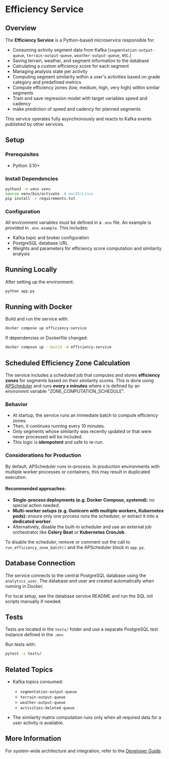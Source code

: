 # Efficiency Service

## Overview

The **Efficiency Service** is a Python-based microservice responsible for:

- Consuming activity segment data from Kafka (`segmentation-output-queue`, `terrain-output-queue`, `weather-output-queue`, etc.)
- Saving terrain, weather, and segment information to the database
- Calculating a custom efficiency score for each segment
- Managing analysis state per activity
- Computing segment similarity within a user's activities based on grade category and predefined metrics
- Compute efficiency zones (low, medium, high, very high) within similar segments
- Train and save regression model with target variables speed and cadency
- make prediction of speed and cadency for planned segments

This service operates fully asynchronously and reacts to Kafka events published by other services.

## Setup

### Prerequisites

- Python 3.10+

### Install Dependencies

```bash
python3 -m venv venv
source venv/bin/activate  # macOS/Linux
pip install -r requirements.txt
```

### Configuration

All environment variables must be defined in a `.env` file. An example is provided in `.env.example`. This includes:

- Kafka topic and broker configuration
- PostgreSQL database URL
- Weights and parameters for efficiency score computation and similarity analysis

## Running Locally

After setting up the environment:

```bash
python app.py
```

## Running with Docker

Build and run the service with:

```bash
docker compose up efficiency-service
```

If dependencies or Dockerfile changed:

```bash
docker compose up --build -d efficiency-service
```

## Scheduled Efficiency Zone Calculation

The service includes a scheduled job that computes and stores **efficiency zones** for segments based on their similarity scores. This is done using [APScheduler](https://apscheduler.readthedocs.io/) and runs **every x minutes** where x is defined by an environmnt variable "ZONE_COMPUTATION_SCHEDULE".

### Behavior

- At startup, the service runs an immediate batch to compute efficiency zones.
- Then, it continues running every 10 minutes.
- Only segments whose similarity was recently updated or that were never processed will be included.
- This logic is **idempotent** and safe to re-run.

### Considerations for Production

By default, APScheduler runs in-process. In production environments with multiple worker processes or containers, this may result in duplicated execution.

#### Recommended approaches:

- **Single-process deployments (e.g. Docker Compose, systemd):** no special action needed.
- **Multi-worker setups (e.g. Gunicorn with multiple workers, Kubernetes pods):** ensure only one process runs the scheduler, or extract it into a **dedicated worker**.
- Alternatively, disable the built-in scheduler and use an external job orchestrator like **Celery Beat** or **Kubernetes CronJob**.

To disable the scheduler, remove or comment out the call to `run_efficiency_zone_batch()` and the APScheduler block in `app.py`.

## Database Connection

The service connects to the central PostgreSQL database using the `analytics_user`. The database and user are created automatically when running in Docker.

For local setup, see the database service README and run the SQL init scripts manually if needed.

## Tests

Tests are located in the `tests/` folder and use a separate PostgreSQL test instance defined in the `.env`.

Run tests with:

```bash
pytest -s tests/
```

## Related Topics

- Kafka topics consumed:

  - `segmentation-output-queue`
  - `terrain-output-queue`
  - `weather-output-queue`
  - `activities-deleted-queue`

- The similarity matrix computation runs only when all required data for a user activity is available.

## More Information

For system-wide architecture and integration, refer to the [Developer Guide](../../docs/developer-guide.md).
